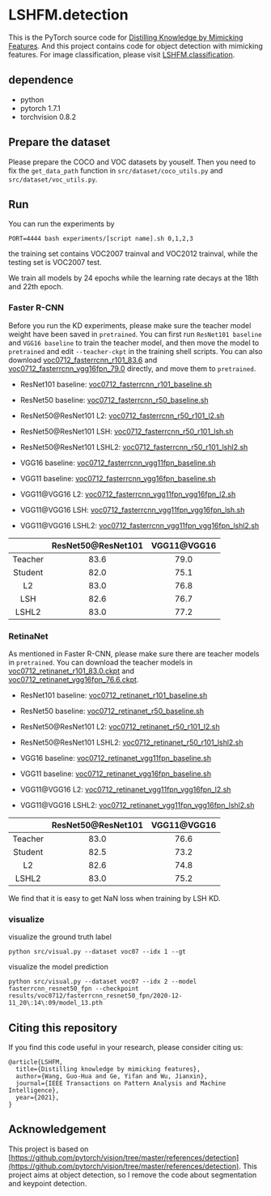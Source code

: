# LSHFM.detection

This is the PyTorch source code for [Distilling Knowledge by Mimicking Features](https://arxiv.org/abs/2011.01424). And this project contains code for object detection with mimicking features. For image classification, please visit [LSHFM.classification](https://github.com/DoctorKey/LSHFM.classification).

## dependence

* python
* pytorch 1.7.1
* torchvision 0.8.2

## Prepare the dataset

Please prepare the COCO and VOC datasets by youself. Then you need to fix the `get_data_path` function in `src/dataset/coco_utils.py` and `src/dataset/voc_utils.py`. 

## Run

You can run the experiments by
```
PORT=4444 bash experiments/[script name].sh 0,1,2,3 
```

the training set contains VOC2007 trainval and VOC2012 trainval, while the testing set is VOC2007 test.

We train all models by 24 epochs while the learning rate decays at the 18th and 22th epoch.

### Faster R-CNN

Before you run the KD experiments, please make sure the teacher model weight have been saved in `pretrained`. You can first run `ResNet101 baseline` and `VGG16 baseline` to train the teacher model, and then move the model to `pretrained` and edit `--teacher-ckpt` in the training shell scripts. You can also download [voc0712_fasterrcnn_r101_83.6](https://box.nju.edu.cn/f/395da9c3b49644f1ad22/) and [voc0712_fasterrcnn_vgg16fpn_79.0](https://box.nju.edu.cn/f/c46346d07fd1426c877b/) directly, and move them to `pretrained`.

* ResNet101 baseline: [voc0712_fasterrcnn_r101_baseline.sh](experiments/voc0712_fasterrcnn_r101_baseline.sh)
* ResNet50 baseline: [voc0712_fasterrcnn_r50_baseline.sh](experiments/voc0712_fasterrcnn_r50_baseline.sh)
* ResNet50@ResNet101 L2: [voc0712_fasterrcnn_r50_r101_l2.sh](experiments/voc0712_fasterrcnn_r50_r101_l2.sh)
* ResNet50@ResNet101 LSH: [voc0712_fasterrcnn_r50_r101_lsh.sh](experiments/voc0712_fasterrcnn_r50_r101_lsh.sh)
* ResNet50@ResNet101 LSHL2: [voc0712_fasterrcnn_r50_r101_lshl2.sh](experiments/voc0712_fasterrcnn_r50_r101_lshl2.sh)

* VGG16 baseline: [voc0712_fasterrcnn_vgg11fpn_baseline.sh](experiments/voc0712_fasterrcnn_vgg11fpn_baseline.sh)
* VGG11 baseline: [voc0712_fasterrcnn_vgg16fpn_baseline.sh](experiments/voc0712_fasterrcnn_vgg16fpn_baseline.sh)
* VGG11@VGG16 L2: [voc0712_fasterrcnn_vgg11fpn_vgg16fpn_l2.sh](experiments/voc0712_fasterrcnn_vgg11fpn_vgg16fpn_l2.sh)
* VGG11@VGG16 LSH: [voc0712_fasterrcnn_vgg11fpn_vgg16fpn_lsh.sh](experiments/voc0712_fasterrcnn_vgg11fpn_vgg16fpn_lsh.sh)
* VGG11@VGG16 LSHL2: [voc0712_fasterrcnn_vgg11fpn_vgg16fpn_lshl2.sh](experiments/voc0712_fasterrcnn_vgg11fpn_vgg16fpn_lshl2.sh)

|       	| ResNet50@ResNet101 | VGG11@VGG16 |
| :---: 	| :----: 			 | :----: 	|
| Teacher 	|   83.6    		|   79.0    |
| Student 	|   82.0     		|   75.1    |
| L2 		|   83.0			|   76.8    |
| LSH 		|   82.6   			|   76.7    |
| LSHL2 	|   83.0    		|   77.2    | 

### RetinaNet

As mentioned in Faster R-CNN, please make sure there are teacher models in `pretrained`. You can download the teacher models in [voc0712_retinanet_r101_83.0.ckpt](https://box.nju.edu.cn/f/49b435b37f3e4894bfc3/) and [voc0712_retinanet_vgg16fpn_76.6.ckpt](https://box.nju.edu.cn/f/2eb8830ecad8493cb801/).

* ResNet101 baseline: [voc0712_retinanet_r101_baseline.sh](experiments/voc0712_retinanet_r101_baseline.sh)
* ResNet50 baseline: [voc0712_retinanet_r50_baseline.sh](experiments/voc0712_retinanet_r50_baseline.sh)
* ResNet50@ResNet101 L2: [voc0712_retinanet_r50_r101_l2.sh](experiments/voc0712_retinanet_r50_r101_l2.sh)
* ResNet50@ResNet101 LSHL2: [voc0712_retinanet_r50_r101_lshl2.sh](experiments/voc0712_retinanet_r50_r101_lshl2.sh)

* VGG16 baseline: [voc0712_retinanet_vgg11fpn_baseline.sh](experiments/voc0712_retinanet_vgg11fpn_baseline.sh)
* VGG11 baseline: [voc0712_retinanet_vgg16fpn_baseline.sh](experiments/voc0712_retinanet_vgg16fpn_baseline.sh)
* VGG11@VGG16 L2: [voc0712_retinanet_vgg11fpn_vgg16fpn_l2.sh](experiments/voc0712_retinanet_vgg11fpn_vgg16fpn_l2.sh)
* VGG11@VGG16 LSHL2: [voc0712_retinanet_vgg11fpn_vgg16fpn_lshl2.sh](experiments/voc0712_retinanet_vgg11fpn_vgg16fpn_lshl2.sh)

|       	| ResNet50@ResNet101 | VGG11@VGG16 |
| :---: 	| :----: 			 | :----: 	|
| Teacher 	|   83.0    		|   76.6    |
| Student 	|   82.5     		|   73.2    |
| L2 		|   82.6			|   74.8    |
| LSHL2 	|   83.0    		|   75.2    | 

We find that it is easy to get NaN loss when training by LSH KD. 


### visualize


visualize the ground truth label

```
python src/visual.py --dataset voc07 --idx 1 --gt
```

visualize the model prediction
```
python src/visual.py --dataset voc07 --idx 2 --model fasterrcnn_resnet50_fpn --checkpoint results/voc0712/fasterrcnn_resnet50_fpn/2020-12-11_20\:14\:09/model_13.pth
```

## Citing this repository

If you find this code useful in your research, please consider citing us:

```
@article{LSHFM,
  title={Distilling knowledge by mimicking features},
  author={Wang, Guo-Hua and Ge, Yifan and Wu, Jianxin},
  journal={IEEE Transactions on Pattern Analysis and Machine Intelligence},
  year={2021},
}
```

## Acknowledgement

This project is based on [https://github.com/pytorch/vision/tree/master/references/detection](https://github.com/pytorch/vision/tree/master/references/detection). This project aims at object detection, so I remove the code about segmentation and keypoint detection.